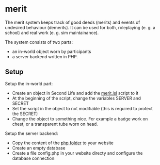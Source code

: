# merit

The merit system keeps track of good deeds (merits) and events of undesired behaviour (demerits). It can be used for both, roleplaying (e. g. a school) and real work (e. g. sim maintainance).

The system consists of two parts:
- an in-world object worn by participants
- a server backend written in PHP.


## Setup

Setup the in-world part:

- Create an object in Second Life and add the [merit.lsl](https://github.com/jonnwilliam/merit/blob/master/lsl/merit.lsl) script to it
- At the beginning of the script, change the variables SERVER and SECRET
- Set the script in the object to not modifiable (this is required to protect the SECRET)
- Change the object to something nice. For example a badge work on chest, or a transparent tube worn on head.

Setup the server backend:

- Copy the content of the [php folder](https://github.com/jonnwilliam/merit/tree/master/php) to your website
- Create an empty database
- Create a file config.php in your website directy and configure the database connection